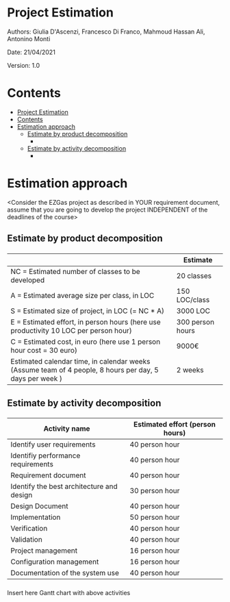# Project Estimation  
Authors: Giulia D'Ascenzi, Francesco Di Franco, Mahmoud Hassan Ali, Antonino Monti

Date: 21/04/2021

Version: 1.0
# Contents
- [Project Estimation](#project-estimation)
- [Contents](#contents)
- [Estimation approach](#estimation-approach)
  - [Estimate by product decomposition](#estimate-by-product-decomposition)
    - [](#)
  - [Estimate by activity decomposition](#estimate-by-activity-decomposition)
    - [](#-1)



  

    

  
# Estimation approach
<Consider the EZGas  project as described in YOUR requirement document, assume that you are going to develop the project INDEPENDENT of the deadlines of the course>

## Estimate by product decomposition
### 
|             | Estimate                        |             
| ----------- | ------------------------------- |  
| NC =  Estimated number of classes to be developed   |              20 classes        |             
|  A = Estimated average size per class, in LOC       |             150   LOC/class         | 
| S = Estimated size of project, in LOC (= NC * A) |   3000 LOC     |
| E = Estimated effort, in person hours (here use productivity 10 LOC per person hour)  |    300 person hours    |   
| C = Estimated cost, in euro (here use 1 person hour cost = 30 euro) | 9000€ | 
| Estimated calendar time, in calendar weeks (Assume team of 4 people, 8 hours per day, 5 days per week ) |  2 weeks      |               
## Estimate by activity decomposition
### 
|         Activity name                     | Estimated effort (person hours)   |             
| -----------                               | ------------------------------- | 
| Identify user requirements                |  40 person hour |
| Identifiy performance requirements        |  40 person hour |
| Requirement document                      |  40 person hour |
| Identify the best architecture and design |  30 person hour |
| Design Document                           |  40 person hour |
| Implementation                            |  50 person hour |
| Verification                              |  40 person hour |
| Validation                                |  40 person hour |
| Project management                        |  16 person hour |
| Configuration management                  |  16 person hour |
| Documentation of the system use           |  40 person hour |

###
Insert here Gantt chart with above activities
